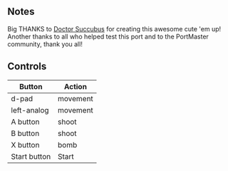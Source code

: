 ## Notes

Big THANKS to [Doctor Succubus](https://doctor-succubus.itch.io/) for creating this awesome cute 'em up! Another thanks to all who helped test this port and to the PortMaster community, thank you all! 

## Controls

| Button | Action |
|--|--| 
|d-pad|movement|
|left-analog|movement|
|A button|shoot|
|B button|shoot|
|X button|bomb|
|Start button|Start|


